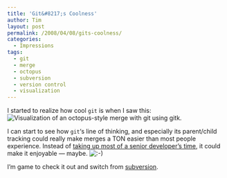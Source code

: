 ```yaml
---
title: 'Git&#8217;s Coolness'
author: Tim
layout: post
permalink: /2008/04/08/gits-coolness/
categories:
  - Impressions
tags:
  - git
  - merge
  - octopus
  - subversion
  - version control
  - visualization
---
```

I started to realize how cool `git` is when I saw this:  
![Visualization of an octopus-style merge with git using gitk.][1]

<!--more-->

I can start to see how `git`&#8216;s line of thinking, and especially its parent/child tracking could really make merges a TON easier than most people experience. Instead of [taking up most of a senior developer&#8217;s time][2], it could make it enjoyable &#8212; maybe. <img src="http://timshadel.com/wp-includes/images/smilies/icon_smile.gif" alt=":-)" class="wp-smiley" />

I&#8217;m game to check it out and switch from [subversion][3].

 [1]: http://timshadel.com/wp-content/uploads/2008/04/2400360080_5c587e77f7_o_d.png
 [2]: http://devender.wordpress.com/2007/03/05/why-do-we-need-an-scm/
 [3]: http://timshadel.com/tag/subversion
